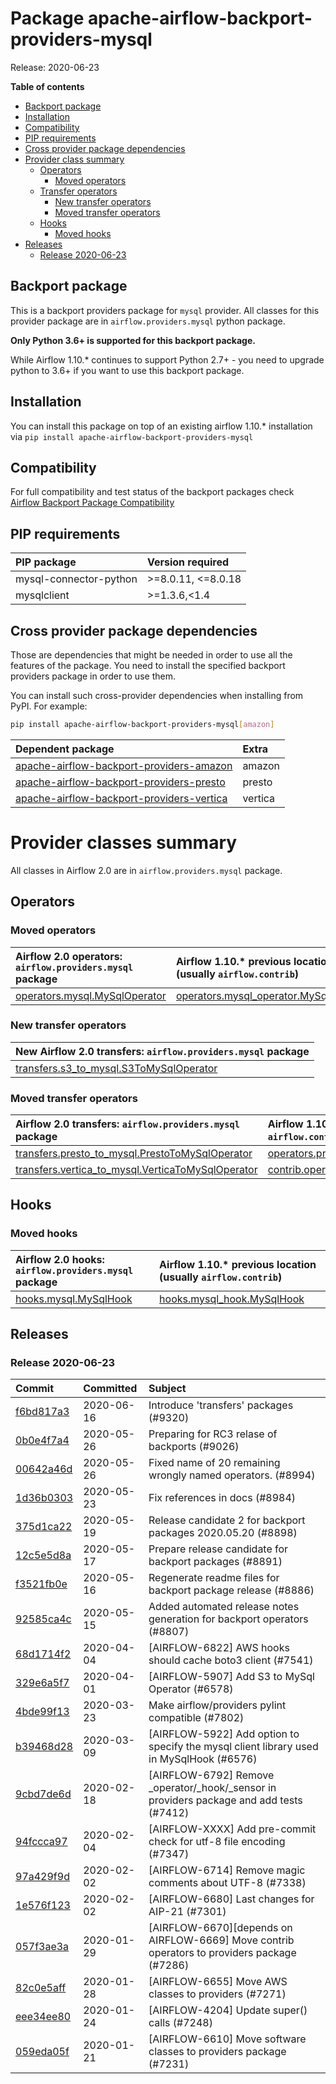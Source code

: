 <!--
 Licensed to the Apache Software Foundation (ASF) under one
 or more contributor license agreements.  See the NOTICE file
 distributed with this work for additional information
 regarding copyright ownership.  The ASF licenses this file
 to you under the Apache License, Version 2.0 (the
 "License"); you may not use this file except in compliance
 with the License.  You may obtain a copy of the License at

   http://www.apache.org/licenses/LICENSE-2.0

 Unless required by applicable law or agreed to in writing,
 software distributed under the License is distributed on an
 "AS IS" BASIS, WITHOUT WARRANTIES OR CONDITIONS OF ANY
 KIND, either express or implied.  See the License for the
 specific language governing permissions and limitations
 under the License.
 -->


# Package apache-airflow-backport-providers-mysql

Release: 2020-06-23

**Table of contents**

- [Backport package](#backport-package)
- [Installation](#installation)
- [Compatibility](#compatibility)
- [PIP requirements](#pip-requirements)
- [Cross provider package dependencies](#cross-provider-package-dependencies)
- [Provider class summary](#provider-class-summary)
    - [Operators](#operators)
        - [Moved operators](#moved-operators)
    - [Transfer operators](#transfers)
        - [New transfer operators](#new-transfers)
        - [Moved transfer operators](#moved-transfers)
    - [Hooks](#hooks)
        - [Moved hooks](#moved-hooks)
- [Releases](#releases)
    - [Release 2020-06-23](#release-2020-06-23)

## Backport package

This is a backport providers package for `mysql` provider. All classes for this provider package
are in `airflow.providers.mysql` python package.

**Only Python 3.6+ is supported for this backport package.**

While Airflow 1.10.* continues to support Python 2.7+ - you need to upgrade python to 3.6+ if you
want to use this backport package.



## Installation

You can install this package on top of an existing airflow 1.10.* installation via
`pip install apache-airflow-backport-providers-mysql`

## Compatibility

For full compatibility and test status of the backport packages check
[Airflow Backport Package Compatibility](https://cwiki.apache.org/confluence/display/AIRFLOW/Backported+providers+packages+for+Airflow+1.10.*+series)

## PIP requirements

| PIP package            | Version required   |
|:-----------------------|:-------------------|
| mysql-connector-python | &gt;=8.0.11, &lt;=8.0.18 |
| mysqlclient            | &gt;=1.3.6,&lt;1.4       |

## Cross provider package dependencies

Those are dependencies that might be needed in order to use all the features of the package.
You need to install the specified backport providers package in order to use them.

You can install such cross-provider dependencies when installing from PyPI. For example:

```bash
pip install apache-airflow-backport-providers-mysql[amazon]
```

| Dependent package                                                                                                    | Extra   |
|:---------------------------------------------------------------------------------------------------------------------|:--------|
| [apache-airflow-backport-providers-amazon](https://github.com/apache/airflow/tree/master/airflow/providers/amazon)   | amazon  |
| [apache-airflow-backport-providers-presto](https://github.com/apache/airflow/tree/master/airflow/providers/presto)   | presto  |
| [apache-airflow-backport-providers-vertica](https://github.com/apache/airflow/tree/master/airflow/providers/vertica) | vertica |

# Provider classes summary

All classes in Airflow 2.0 are in `airflow.providers.mysql` package.


## Operators




### Moved operators

| Airflow 2.0 operators: `airflow.providers.mysql` package                                                                  | Airflow 1.10.* previous location (usually `airflow.contrib`)                                                                      |
|:--------------------------------------------------------------------------------------------------------------------------|:----------------------------------------------------------------------------------------------------------------------------------|
| [operators.mysql.MySqlOperator](https://github.com/apache/airflow/blob/master/airflow/providers/mysql/operators/mysql.py) | [operators.mysql_operator.MySqlOperator](https://github.com/apache/airflow/blob/v1-10-stable/airflow/operators/mysql_operator.py) |





### New transfer operators

| New Airflow 2.0 transfers: `airflow.providers.mysql` package                                                                              |
|:------------------------------------------------------------------------------------------------------------------------------------------|
| [transfers.s3_to_mysql.S3ToMySqlOperator](https://github.com/apache/airflow/blob/master/airflow/providers/mysql/transfers/s3_to_mysql.py) |



### Moved transfer operators

| Airflow 2.0 transfers: `airflow.providers.mysql` package                                                                                                 | Airflow 1.10.* previous location (usually `airflow.contrib`)                                                                                                   |
|:---------------------------------------------------------------------------------------------------------------------------------------------------------|:---------------------------------------------------------------------------------------------------------------------------------------------------------------|
| [transfers.presto_to_mysql.PrestoToMySqlOperator](https://github.com/apache/airflow/blob/master/airflow/providers/mysql/transfers/presto_to_mysql.py)    | [operators.presto_to_mysql.PrestoToMySqlTransfer](https://github.com/apache/airflow/blob/v1-10-stable/airflow/operators/presto_to_mysql.py)                    |
| [transfers.vertica_to_mysql.VerticaToMySqlOperator](https://github.com/apache/airflow/blob/master/airflow/providers/mysql/transfers/vertica_to_mysql.py) | [contrib.operators.vertica_to_mysql.VerticaToMySqlTransfer](https://github.com/apache/airflow/blob/v1-10-stable/airflow/contrib/operators/vertica_to_mysql.py) |





## Hooks



### Moved hooks

| Airflow 2.0 hooks: `airflow.providers.mysql` package                                                          | Airflow 1.10.* previous location (usually `airflow.contrib`)                                                  |
|:--------------------------------------------------------------------------------------------------------------|:--------------------------------------------------------------------------------------------------------------|
| [hooks.mysql.MySqlHook](https://github.com/apache/airflow/blob/master/airflow/providers/mysql/hooks/mysql.py) | [hooks.mysql_hook.MySqlHook](https://github.com/apache/airflow/blob/v1-10-stable/airflow/hooks/mysql_hook.py) |






## Releases

### Release 2020-06-23

| Commit                                                                                         | Committed   | Subject                                                                                     |
|:-----------------------------------------------------------------------------------------------|:------------|:--------------------------------------------------------------------------------------------|
| [f6bd817a3](https://github.com/apache/airflow/commit/f6bd817a3aac0a16430fc2e3d59c1f17a69a15ac) | 2020-06-16  | Introduce &#39;transfers&#39; packages (#9320)                                                      |
| [0b0e4f7a4](https://github.com/apache/airflow/commit/0b0e4f7a4cceff3efe15161fb40b984782760a34) | 2020-05-26  | Preparing for RC3 relase of backports (#9026)                                               |
| [00642a46d](https://github.com/apache/airflow/commit/00642a46d019870c4decb3d0e47c01d6a25cb88c) | 2020-05-26  | Fixed name of 20 remaining wrongly named operators. (#8994)                                 |
| [1d36b0303](https://github.com/apache/airflow/commit/1d36b0303b8632fce6de78ca4e782ae26ee06fea) | 2020-05-23  | Fix references in docs (#8984)                                                              |
| [375d1ca22](https://github.com/apache/airflow/commit/375d1ca229464617780623c61c6e8a1bf570c87f) | 2020-05-19  | Release candidate 2 for backport packages 2020.05.20 (#8898)                                |
| [12c5e5d8a](https://github.com/apache/airflow/commit/12c5e5d8ae25fa633efe63ccf4db389e2b796d79) | 2020-05-17  | Prepare release candidate for backport packages (#8891)                                     |
| [f3521fb0e](https://github.com/apache/airflow/commit/f3521fb0e36733d8bd356123e56a453fd37a6dca) | 2020-05-16  | Regenerate readme files for backport package release (#8886)                                |
| [92585ca4c](https://github.com/apache/airflow/commit/92585ca4cb375ac879f4ab331b3a063106eb7b92) | 2020-05-15  | Added automated release notes generation for backport operators (#8807)                     |
| [68d1714f2](https://github.com/apache/airflow/commit/68d1714f296989b7aad1a04b75dc033e76afb747) | 2020-04-04  | [AIRFLOW-6822] AWS hooks should cache boto3 client (#7541)                                  |
| [329e6a5f7](https://github.com/apache/airflow/commit/329e6a5f72bc2e3fc19391754256d974179a6ce0) | 2020-04-01  | [AIRFLOW-5907] Add S3 to MySql Operator (#6578)                                             |
| [4bde99f13](https://github.com/apache/airflow/commit/4bde99f1323d72f6c84c1548079d5e98fc0a2a9a) | 2020-03-23  | Make airflow/providers pylint compatible (#7802)                                            |
| [b39468d28](https://github.com/apache/airflow/commit/b39468d2878554ba60863656364b4a95eda30685) | 2020-03-09  | [AIRFLOW-5922] Add option to specify the mysql client library used in MySqlHook (#6576)     |
| [9cbd7de6d](https://github.com/apache/airflow/commit/9cbd7de6d115795aba8bfb8addb060bfdfbdf87b) | 2020-02-18  | [AIRFLOW-6792] Remove _operator/_hook/_sensor in providers package and add tests (#7412)    |
| [94fccca97](https://github.com/apache/airflow/commit/94fccca97030ee59d89f302a98137b17e7b01a33) | 2020-02-04  | [AIRFLOW-XXXX] Add pre-commit check for utf-8 file encoding (#7347)                         |
| [97a429f9d](https://github.com/apache/airflow/commit/97a429f9d0cf740c5698060ad55f11e93cb57b55) | 2020-02-02  | [AIRFLOW-6714] Remove magic comments about UTF-8 (#7338)                                    |
| [1e576f123](https://github.com/apache/airflow/commit/1e576f12343b30c2a37ab3f4f62ee3aa30326e77) | 2020-02-02  | [AIRFLOW-6680] Last changes for AIP-21 (#7301)                                              |
| [057f3ae3a](https://github.com/apache/airflow/commit/057f3ae3a4afedf6d462ecf58b01dd6304d3e135) | 2020-01-29  | [AIRFLOW-6670][depends on AIRFLOW-6669] Move contrib operators to providers package (#7286) |
| [82c0e5aff](https://github.com/apache/airflow/commit/82c0e5aff6004f636b98e207c3caec40b403fbbe) | 2020-01-28  | [AIRFLOW-6655] Move AWS classes to providers (#7271)                                        |
| [eee34ee80](https://github.com/apache/airflow/commit/eee34ee8080bb7bc81294c3fbd8be93bbf795367) | 2020-01-24  | [AIRFLOW-4204] Update super() calls (#7248)                                                 |
| [059eda05f](https://github.com/apache/airflow/commit/059eda05f82fefce4410f44f761f945a27d83daf) | 2020-01-21  | [AIRFLOW-6610] Move software classes to providers package (#7231)                           |
